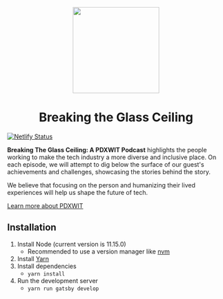 <div align="center">
  <img src="./src/images/logo.png" width="200" />
</div> 

<h1 align="center">
  Breaking the Glass Ceiling
</h1>

[![Netlify Status](https://api.netlify.com/api/v1/badges/3e019021-dffb-4497-a137-d165527c76b7/deploy-status)](https://app.netlify.com/sites/breaking-the-glass-ceiling/deploys)

**Breaking The Glass Ceiling: A PDXWIT Podcast** highlights the people working to make the tech industry a more diverse and inclusive place. On each episode, we will attempt to dig below the surface of our guest's achievements and challenges, showcasing the stories behind the story.

We believe that focusing on the person and humanizing their lived experiences will help us shape the future of tech.

<a href="https://pdxwit.org" target="_blank">Learn more about PDXWIT</a>


## Installation
  1. Install Node (current version is 11.15.0)
      - Recommended to use a version manager like [nvm](https://github.com/nvm-sh/nvm)
  2. Install [Yarn](https://classic.yarnpkg.com/en/docs/install)
  3. Install dependencies
      - `yarn install`
  4. Run the development server
      - `yarn run gatsby develop`
